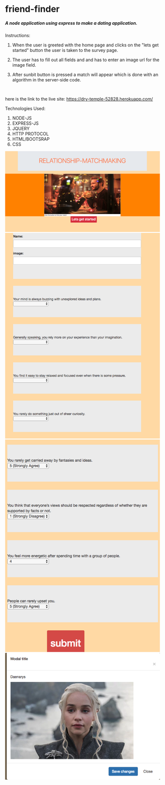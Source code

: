 # friend-finder


##### A node application using express to make a dating application.

Instructions:

1) When the user is greeted with the home page and clicks on the "lets get started" button the user is taken to the survey    page.

2) The user has to fill out all fields and and has to enter an image url for the image field.

3) After sunbit button is pressed a match will appear which is done with an algorithm in the server-side code.

<br>

here is the link to the live site: https://dry-temple-52828.herokuapp.com/

Technologies Used:

1) NODE-JS
2) EXPRESS-JS
3) JQUERY
4) HTTP PROTOCOL
5) HTML/BOOTSRAP
6) CSS

<img src="shot1.png">
<img src="shot2.png">
<img src="shot3.png">
<img src="shot4.png">
